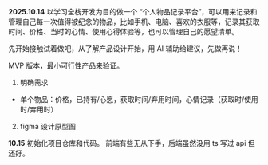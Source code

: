 **2025.10.14**
以学习全栈开发为目的做一个 “个人物品记录平台”，可以用来记录和管理自己每一次值得被纪念的物品，比如手机、电脑、喜欢的衣服等，记录其获取时间、价格、当时的心情、使用心得体验等，也可以管理自己的愿望清单。

先开始接触试着做吧，从了解产品设计开始，用 AI 辅助给建议，先做再说！


MVP 版本，最小可行性产品来验证。

1. 明确需求
- 单个物品：价格，已持有/心愿，获取时间/弃用时间，心情记录（获取时/使用时/弃用时）

2. figma 设计原型图


**10.15**
初始化项目仓库和代码。
前端有些无从下手，后端虽然没用 ts 写过 api 但还好。
